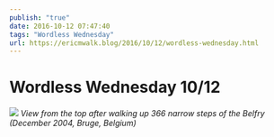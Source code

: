 ```yaml
---
publish: "true"
date: 2016-10-12 07:47:40
tags: "Wordless Wednesday"
url: https://ericmwalk.blog/2016/10/12/wordless-wednesday.html
---
```


# Wordless Wednesday 10/12

![](https://ericmwalk.blog/uploads/2022/4208d4a736.jpg)
*View from the top after walking up 366 narrow steps of the Belfry (December 2004, Bruge, Belgium)*
